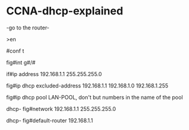 # CCNA-dhcp-explained

-go to the router-

\>en

#conf t

fig#int g#/#

if#ip address 192.168.1.1 255.255.255.0

fig#ip dhcp excluded-address 192.168.1.1 192.168.1.0 192.168.1.255

fig#ip dhcp pool LAN-POOL, don't but numbers in the name of the pool

dhcp- fig#network 192.168.1.1 255.255.255.0

dhcp- fig#default-router 192.168.1.1
